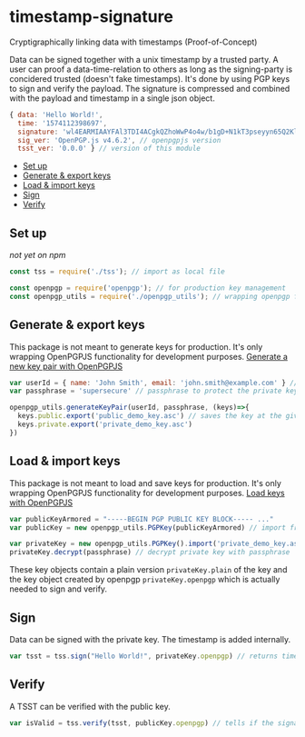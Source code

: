 # timestamp-signature
Cryptigraphically linking data with timestamps (Proof-of-Concept)

Data can be signed together with a unix timestamp by a trusted party. A user can proof a data-time-relation to others as long as the signing-party is concidered trusted (doesn't fake timestamps). It's done by using PGP keys to sign and verify the payload. The signature is compressed and combined with the payload and timestamp in a single json object.

```javascript
{ data: 'Hello World!',
  time: '1574112398697',
  signature: 'wl4EARMIAAYFAl3TDI4ACgkQZhoWwP4o4w/b1gD+N1kT3pseyyn65Q2Kly9zzGEvVoD6Hp33EamQ8gCWl5kBAOIDgLXx9kkposJm1Nzpf794vOvJ+rhrp5Oubp4DuCPm=ny3P', // signed with the demo key
  sig_ver: 'OpenPGP.js v4.6.2', // openpgpjs version
  tsst_ver: '0.0.0' } // version of this module
```

* [Set up](https://github.com/phyyyl/timestamp-signature#set-up)
* [Generate & export keys](https://github.com/phyyyl/timestamp-signature#generate--export-keys)
* [Load & import keys](https://github.com/phyyyl/timestamp-signature#load--import-keys)
* [Sign](https://github.com/phyyyl/timestamp-signature#sign)
* [Verify](https://github.com/phyyyl/timestamp-signature#verify)

## Set up
_not yet on npm_
```javascript
const tss = require('./tss'); // import as local file

const openpgp = require('openpgp'); // for production key management
const openpgp_utils = require('./openpgp_utils'); // wrapping openpgp functionality for development
```

## Generate & export keys
This package is not meant to generate keys for production. It's only wrapping OpenPGPJS functionality for development purposes. [Generate a new key pair with OpenPGPJS](https://github.com/openpgpjs/openpgpjs#generate-new-key-pair)

```javascript
var userId = { name: 'John Smith', email: 'john.smith@example.com' } // can be empty
var passphrase = 'supersecure' // passphrase to protect the private key

openpgp_utils.generateKeyPair(userId, passphrase, (keys)=>{
  keys.public.export('public_demo_key.asc') // saves the key at the given path
  keys.private.export('private_demo_key.asc')
})
```

## Load & import keys
This package is not meant to load and save keys for production. It's only wrapping OpenPGPJS functionality for development purposes. [Load keys with OpenPGPJS](https://github.com/openpgpjs/openpgpjs#create-and-verify-detached-signatures)

```javascript
var publicKeyArmored = "-----BEGIN PGP PUBLIC KEY BLOCK----- ..."
var publicKey = new openpgp_utils.PGPKey(publicKeyArmored) // import from string
```

```javascript
var privateKey = new openpgp_utils.PGPKey().import('private_demo_key.asc')  // import from path
privateKey.decrypt(passphrase) // decrypt private key with passphrase
```
These key objects contain a plain version ```privateKey.plain``` of the key and the key object created by openpgp ```privateKey.openpgp``` which is actually needed to sign and verify.

## Sign
Data can be signed with the private key. The timestamp is added internally.
```javascript
var tsst = tss.sign("Hello World!", privateKey.openpgp) // returns timestamp-signature-token as seen above
```

## Verify
A TSST can be verified with the public key.
```javascript
var isValid = tss.verify(tsst, publicKey.openpgp) // tells if the signature is valid
```
